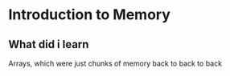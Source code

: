 # Introduction to Memory

## What did i learn

Arrays, which were just chunks of memory back to back to back
